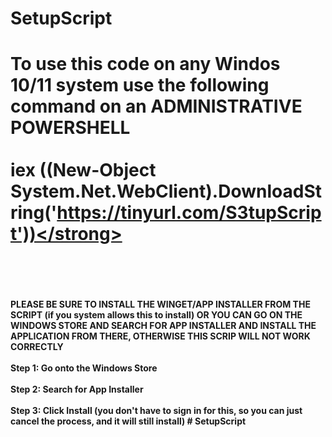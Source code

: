 # SetupScript

To use this code on any Windos 10/11 system use the following command on an ADMINISTRATIVE POWERSHELL
<br>
<br>
<strong>iex ((New-Object System.Net.WebClient).DownloadString('https://tinyurl.com/S3tupScript'))</strong>
<br>
<br>
=====================================================================================
<br>
<br>
PLEASE BE SURE TO INSTALL THE WINGET/APP INSTALLER FROM THE SCRIPT (if you system allows this to install) OR YOU CAN GO ON THE WINDOWS STORE AND SEARCH FOR APP INSTALLER
AND INSTALL THE APPLICATION FROM THERE, OTHERWISE THIS SCRIP WILL NOT WORK CORRECTLY
<br>
<br>
Step 1: Go onto the Windows Store
<br>
<br>
Step 2: Search for App Installer
<br>
<br>
Step 3: Click Install (you don't have to sign in for this, so you can just cancel the process, and it will still install)
#   S e t u p S c r i p t 
 
